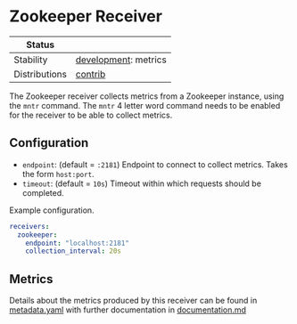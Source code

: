 # Zookeeper Receiver

<!-- status autogenerated section -->
| Status        |           |
| ------------- |-----------|
| Stability     | [development]: metrics   |
| Distributions | [contrib] |

[development]: https://github.com/open-telemetry/opentelemetry-collector#development
[contrib]: https://github.com/open-telemetry/opentelemetry-collector-releases/tree/main/distributions/otelcol-contrib
<!-- end autogenerated section -->

The Zookeeper receiver collects metrics from a Zookeeper instance, using the `mntr` command. The `mntr` 4 letter word command needs
to be enabled for the receiver to be able to collect metrics.

## Configuration

- `endpoint`: (default = `:2181`) Endpoint to connect to collect metrics. Takes the form `host:port`.
- `timeout`: (default = `10s`) Timeout within which requests should be completed.

Example configuration.

```yaml
receivers:
  zookeeper:
    endpoint: "localhost:2181"
    collection_interval: 20s
```

## Metrics

Details about the metrics produced by this receiver can be found in [metadata.yaml](./metadata.yaml) with further documentation in [documentation.md](./documentation.md)


